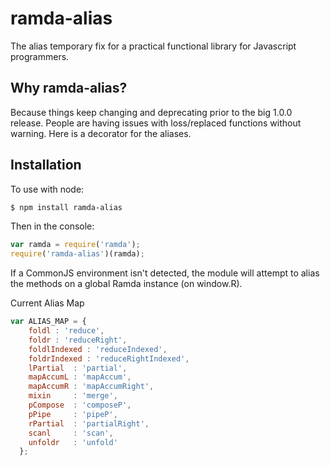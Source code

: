 ramda-alias
=============

The alias temporary fix for a practical functional library for Javascript programmers.

Why ramda-alias?
----------
Because things keep changing and deprecating prior to the big 1.0.0 release. People are having issues with loss/replaced functions without warning. Here is a decorator for the aliases.

Installation
------------

To use with node:

```bash
$ npm install ramda-alias
```

Then in the console:

```javascript
var ramda = require('ramda');
require('ramda-alias')(ramda);
```

If a CommonJS environment isn't detected, the module will attempt to alias the methods on a global Ramda instance (on window.R).


Current Alias Map
```javascript
var ALIAS_MAP = {
    foldl : 'reduce',
    foldr : 'reduceRight',
    foldlIndexed : 'reduceIndexed',
    foldrIndexed : 'reduceRightIndexed',
    lPartial  : 'partial',
    mapAccumL : 'mapAccum',
    mapAccumR : 'mapAccumRight',
    mixin     : 'merge',
    pCompose  : 'composeP',
    pPipe     : 'pipeP',
    rPartial  : 'partialRight',
    scanl     : 'scan',
    unfoldr   : 'unfold'
  };
```
